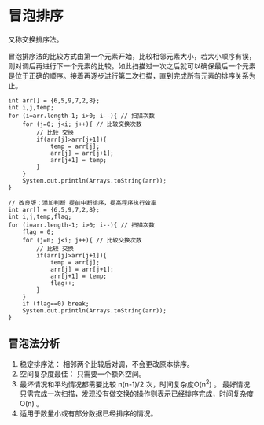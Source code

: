 # 冒泡排序

又称交换排序法。

冒泡排序法的比较方式由第一个元素开始，比较相邻元素大小，若大小顺序有误，则对调后再进行下一个元素的比较。如此扫描过一次之后就可以确保最后一个元素是位于正确的顺序。接着再逐步进行第二次扫描，直到完成所有元素的排序关系为止。

```text
int arr[] = {6,5,9,7,2,8};
int i,j,temp;
for (i=arr.length-1; i>0; i--){ // 扫描次数
    for (j=0; j<i; j++){ // 比较交换次数
        // 比较 交换
        if(arr[j]>arr[j+1]){
            temp = arr[j];
            arr[j] = arr[j+1];
            arr[j+1] = temp;
        }
    }
    System.out.println(Arrays.toString(arr));
}

// 改良版：添加判断 提前中断排序，提高程序执行效率
int arr[] = {6,5,9,7,2,8};
int i,j,temp,flag;
for (i=arr.length-1; i>0; i--){ // 扫描次数
    flag = 0;
    for (j=0; j<i; j++){ // 比较交换次数
        // 比较 交换
        if(arr[j]>arr[j+1]){
            temp = arr[j];
            arr[j] = arr[j+1];
            arr[j+1] = temp;
            flag++;
        }
    }
    if (flag==0) break;
    System.out.println(Arrays.toString(arr));
}

```

## 冒泡法分析

1. 稳定排序法： 相邻两个比较后对调，不会更改原本排序。
2. 空间复杂度最佳： 只需要一个额外空间。
3. 最坏情况和平均情况都需要比较 n(n-1)/2 次，时间复杂度O(n<sup>2</sup>) 。
最好情况只需完成一次扫描，发现没有做交换的操作则表示已经排序完成，时间复杂度 O(n) 。
4. 适用于数量小或有部分数据已经排序的情况。